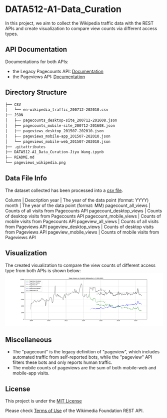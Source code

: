 # DATA512-A1-Data_Curation

In this project, we aim to collect the Wikipedia traffic data with the REST APIs and create visualization to compare view counts via different access types.

## API Documentation
Documentations for both APIs:
- the Legacy Pagecounts API: [Documentation](https://wikitech.wikimedia.org/wiki/Analytics/AQS/Legacy_Pagecounts)
- the Pageviews API: [Documentation](https://wikitech.wikimedia.org/wiki/Analytics/AQS/Pageviews)

## Directory Structure

```bash
├── CSV
│   └── en-wikipedia_traffic_200712-202010.csv
├── JSON
│   ├── pagecounts_desktop-site_200712-201608.json
│   ├── pagecounts_mobile-site_200712-201608.json
│   ├── pageviews_desktop_201507-202010.json
│   ├── pageviews_mobile-app_201507-202010.json
│   └── pageviews_mobile-web_201507-202010.json
├── .gitattributes
├── DATA512-A1_Data_Curation-Jiyu Wang.ipynb
├── README.md
└── pageviews_wikipedia.png
```
## Data File Info
The dataset collected has been processed into a [csv file](CSV/en-wikipedia_traffic_200712-202010.csv).

Column | Description 
year | The year of the data point (format: YYYY)
month | The year of the data point (format: MM)
pagecount_all_views | Counts of all visits from Pagecounts API
pagecount_desktop_views | Counts of desktop visits from Pagecounts API
pagecount_mobile_views | Counts of mobile visits from Pagecounts API
pageview_all_views | Counts of all visits from Pageviews API
pageview_desktop_views | Counts of desktop visits from Pageviews API
pageview_mobile_views | Counts of mobile visits from Pageviews API

## Visualization
The created visualization to compare the view counts of different access type from both APIs is shown below:
![view_counts](pageviews_wikipedia.png)

## Miscellaneous
- The "pagecount" is the legacy definition of "pageview", which includes automated traffic from self-reported bots, while the "pageview" API filters these bots and only reports human traffic.
- The mobile counts of pageviews are the sum of both mobile-web and mobile-app visits.

## License
This project is under the [MIT License](https://github.com/jiyuw/DATA_512_jiyuw/blob/main/LICENSE)

Please check [Terms of Use](https://www.mediawiki.org/wiki/REST_API#Terms_and_conditions) of the Wikimedia Foundation REST API.

